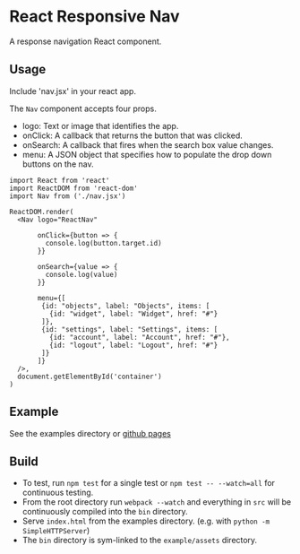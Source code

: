 # React Responsive Nav
A response navigation React component.

## Usage
Include 'nav.jsx' in your react app.

The `Nav` component accepts four props.
- logo: Text or image that identifies the app.
- onClick: A callback that returns the button that was clicked.
- onSearch: A callback that fires when the search box value changes.
- menu: A JSON object that specifies how to populate the drop down buttons on the nav.

```
import React from 'react'
import ReactDOM from 'react-dom'
import Nav from ('./nav.jsx')

ReactDOM.render(
  <Nav logo="ReactNav"

       onClick={button => {
         console.log(button.target.id)
       }}

       onSearch={value => {
         console.log(value)
       }}

       menu={[
        {id: "objects", label: "Objects", items: [
          {id: "widget", label: "Widget", href: "#"}
        ]},
        {id: "settings", label: "Settings", items: [
          {id: "account", label: "Account", href: "#"},
          {id: "logout", label: "Logout", href: "#"}
        ]}
       ]}
  />,
  document.getElementById('container')
)
```

## Example
See the examples directory or [github pages](http://dannybtran.github.io/react-responsive-nav/)

## Build
- To test, run `npm test` for a single test or `npm test -- --watch=all` for continuous testing.
- From the root directory run `webpack --watch` and everything in `src` will be continuously compiled into the `bin` directory.
- Serve `index.html` from the examples directory. (e.g. with `python -m SimpleHTTPServer`)
- The `bin` directory is sym-linked to the `example/assets` directory.
